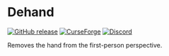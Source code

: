# Dehand

[![GitHub release](https://img.shields.io/github/release/haykam821/Dehand.svg?style=popout&label=github)](https://github.com/haykam821/Dehand/releases/latest)
[![CurseForge](https://img.shields.io/static/v1?style=popout&label=curseforge&message=project&color=6441A4)](https://www.curseforge.com/minecraft/mc-mods/dehand)
[![Discord](https://img.shields.io/static/v1?style=popout&label=chat&message=discord&color=7289DA)](https://discord.gg/eXcffmW)

Removes the hand from the first-person perspective.
